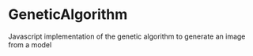 # GeneticAlgorithm
Javascript implementation of the genetic algorithm to generate an image from a model
